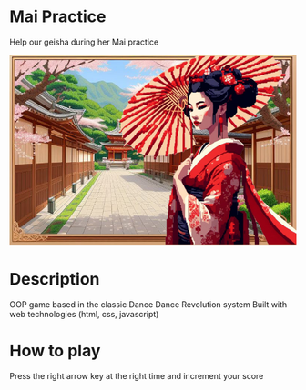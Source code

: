 # Mai Practice

Help our geisha during her Mai practice

<img src="./images/escenario-1.jpg" alt="geisha">


# Description 

OOP game based in the classic Dance Dance Revolution system
Built with web technologies (html, css, javascript)


# How to play

Press the right arrow key at the right time and increment your score
